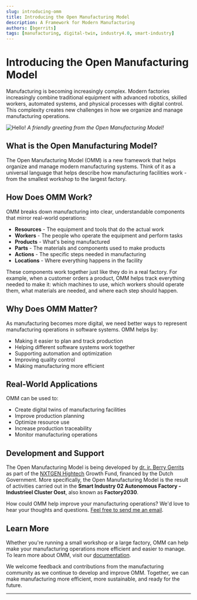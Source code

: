 ```yaml
---
slug: introducing-omm
title: Introducing the Open Manufacturing Model
description: A Framework for Modern Manufacturing
authors: [bgerrits]
tags: [manufacturing, digital-twin, industry4.0, smart-industry]
---
```


# Introducing the Open Manufacturing Model

Manufacturing is becoming increasingly complex. Modern factories increasingly combine traditional equipment with advanced robotics, skilled workers, automated systems, and physical processes with digital control. This complexity creates new challenges in how we organize and manage manufacturing operations.

<!-- truncate -->
![Hello!](@site/static/img/undraw_hello_ccwj.svg)
*A friendly greeting from the Open Manufacturing Model!*

## What is the Open Manufacturing Model?

The Open Manufacturing Model (OMM) is a new framework that helps organize and manage modern manufacturing systems. Think of it as a universal language that helps describe how manufacturing facilities work - from the smallest workshop to the largest factory.

## How Does OMM Work?

OMM breaks down manufacturing into clear, understandable components that mirror real-world operations:

- **Resources** - The equipment and tools that do the actual work
- **Workers** - The people who operate the equipment and perform tasks
- **Products** - What's being manufactured
- **Parts** - The materials and components used to make products
- **Actions** - The specific steps needed in manufacturing
- **Locations** - Where everything happens in the facility

These components work together just like they do in a real factory. For example, when a customer orders a product, OMM helps track everything needed to make it: which machines to use, which workers should operate them, what materials are needed, and where each step should happen.

## Why Does OMM Matter?

As manufacturing becomes more digital, we need better ways to represent manufacturing operations in software systems. OMM helps by:

- Making it easier to plan and track production
- Helping different software systems work together
- Supporting automation and optimization
- Improving quality control
- Making manufacturing more efficient

## Real-World Applications

OMM can be used to:
- Create digital twins of manufacturing facilities
- Improve production planning
- Optimize resource use
- Increase production traceability
- Monitor manufacturing operations

## Development and Support

The Open Manufacturing Model is being developed by [dr. ir. Berry Gerrits](https://nl.linkedin.com/in/berry-gerrits) as part of the [NXTGEN Hightech](https://nxtgenhightech.nl/) Growth Fund, financed by the Dutch Government. More specifically, the Open Manufacturing Model is the result of activities carried out in the **Smart Industry 02 Autonomous Factory - Industrieel Cluster Oost**, also known as **Factory2030**.

How could OMM help improve your manufacturing operations? We'd love to hear your thoughts and questions. [Feel free to send me an email](mailto:b.gerrits@distribute.company).

## Learn More

Whether you're running a small workshop or a large factory, OMM can help make your manufacturing operations more efficient and easier to manage. To learn more about OMM, visit our [documentation](/docs/Introduction).

We welcome feedback and contributions from the manufacturing community as we continue to develop and improve OMM. Together, we can make manufacturing more efficient, more sustainable, and ready for the future.

---

